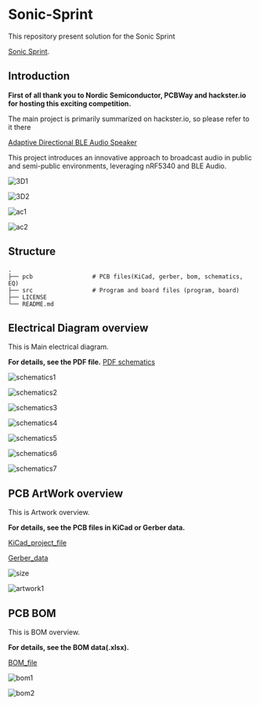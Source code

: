 # Sonic-Sprint
This repository present solution for the Sonic Sprint


[Sonic Sprint](https://www.hackster.io/contests/SonicSprint).

## Introduction
**First of all thank you to Nordic Semiconductor, PCBWay and hackster.io for hosting this exciting competition.**

The main project is primarily summarized on hackster.io, so please refer to it there 

[Adaptive Directional BLE Audio Speaker](https://www.hackster.io/iotengineer22/adaptive-directional-ble-audio-speaker-2d892d)

This project introduces an innovative approach to broadcast audio in public and semi-public environments, leveraging nRF5340 and BLE Audio.

![3D1](imgs/3D1.png)

![3D2](imgs/3D2.png)

![ac1](imgs/actual1.jpg)

![ac2](imgs/actual2.jpg)

## Structure
    .
    ├── pcb                 # PCB files(KiCad, gerber, bom, schematics, EQ)   
    ├── src                 # Program and board files (program, board)   
    ├── LICENSE
    └── README.md


## Electrical Diagram overview

This is Main electrical diagram.

**For details, see the PDF file.**
[PDF schematics](pcb/schematics)

![schematics1](imgs/sch1.png)

![schematics2](imgs/sch2.png)

![schematics3](imgs/sch3.png)

![schematics4](imgs/sch4.png)

![schematics5](imgs/sch5.png)

![schematics6](imgs/sch6.png)

![schematics7](imgs/sch7.png)


## PCB ArtWork overview

This is Artwork overview.

**For details, see the PCB files in KiCad or Gerber data.**

[KiCad_project_file](pcb/kicad)

[Gerber_data](pcb/gerber)

![size](imgs/size.png)

![artwork1](imgs/1-layer.png)


## PCB BOM

This is BOM overview.

**For details, see the BOM data(.xlsx).**

[BOM_file](pcb/bom)

![bom1](imgs/bom1.png)

![bom2](imgs/bom2.png)

